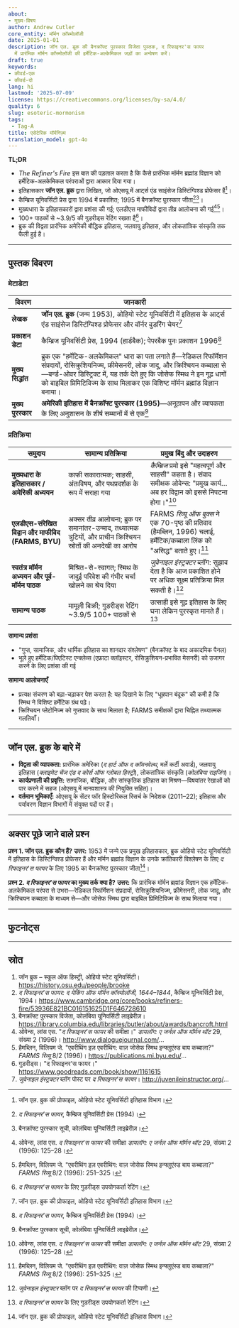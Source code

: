 ```yaml
---
about:
- मुख्य-विषय
author: Andrew Cutler
core_entity: मॉर्मन कॉस्मोलॉजी
date: 2025-01-01
description: जॉन एल. ब्रूक की बैनक्रॉफ्ट पुरस्कार विजेता पुस्तक, द रिफाइनर'स फायर
  में प्रारंभिक मॉर्मन कॉस्मोलॉजी की हर्मेटिक-अल्केमिकल जड़ों का अन्वेषण करें।
draft: true
keywords:
- कीवर्ड-एक
- कीवर्ड-दो
lang: hi
lastmod: '2025-07-09'
license: https://creativecommons.org/licenses/by-sa/4.0/
quality: 6
slug: esoteric-mormonism
tags:
 - Tag-A
title: एसेटेरिक मॉर्मनिज़्म
translation_model: gpt-4o
---
```


**TL;DR** <!-- ≤ 100 words, 3-7 bullets -->

- *The Refiner's Fire* इस बात की पड़ताल करता है कि कैसे प्रारंभिक मॉर्मन ब्रह्मांड विज्ञान को हर्मेटिक-अलकेमिकल परंपराओं द्वारा आकार दिया गया।
- इतिहासकार **जॉन एल. ब्रुक** द्वारा लिखित, जो ओएसयू में आर्ट्स एंड साइंसेज डिस्टिंग्विश्ड प्रोफेसर हैं[^1]।
- कैम्ब्रिज यूनिवर्सिटी प्रेस द्वारा 1994 में प्रकाशित; 1995 में बैनक्रॉफ्ट पुरस्कार जीता[^2][^3]।
- मुख्यधारा के इतिहासकारों द्वारा प्रशंसा की गई; एलडीएस माफीविदों द्वारा तीव्र आलोचना की गई[^4][^5]।
- 100+ पाठकों से ~3.9/5 की गुडरीड्स रेटिंग रखता है[^6]।
- ब्रुक की विद्वता प्रारंभिक अमेरिकी बौद्धिक इतिहास, जलवायु इतिहास, और लोकतांत्रिक संस्कृति तक फैली हुई है।

---

## पुस्तक विवरण

### मेटाडेटा

| विवरण               | जानकारी                                                                                                                                                    |
|----------------------|----------------------------------------------------------------------------------------------------------------------------------------------------------------|
| **लेखक** | **जॉन एल. ब्रुक** (जन्म 1953), ओहियो स्टेट यूनिवर्सिटी में इतिहास के आर्ट्स एंड साइंसेज डिस्टिंग्विश्ड प्रोफेसर और वॉर्नर वुडरिंग चेयर[^1] |
| **प्रकाशन डेटा** | कैम्ब्रिज यूनिवर्सिटी प्रेस, 1994 (हार्डबैक); पेपरबैक पुनः प्रकाशन 1996[^2] |
| **मुख्य सिद्धांत** | ब्रुक एक "हर्मेटिक-अलकेमिकल" धारा का पता लगाते हैं—रेडिकल रिफॉर्मेशन संप्रदायों, रोसिक्रुशियनिज्म, फ्रीमेसनरी, लोक जादू, और क्रिश्चियन कब्बाला से—बर्न्ड-ओवर डिस्ट्रिक्ट में, यह तर्क देते हुए कि जोसेफ स्मिथ ने इन गूढ़ धागों को बाइबिल प्रिमिटिविज्म के साथ मिलाकर एक विशिष्ट मॉर्मन ब्रह्मांड विज्ञान बनाया। |
| **मुख्य पुरस्कार** | **अमेरिकी इतिहास में बैनक्रॉफ्ट पुरस्कार (1995)**—अनूठापन और व्यापकता के लिए अनुशासन के शीर्ष सम्मानों में से एक[^3] |

### प्रतिक्रिया

| समुदाय | सामान्य प्रतिक्रिया | प्रमुख बिंदु और उदाहरण |
|-------------------------------------------|-------------------------------------------------------------------------------------------------------------------------------------------|------------------------------------------------------------------------------------------------------------------------------------|
| **मुख्यधारा के इतिहासकार / अमेरिकी अध्ययन** | काफी सकारात्मक; साहसी, अंतःविषय, और पथप्रदर्शक के रूप में सराहा गया | *कैम्ब्रिज* प्रमो इसे "महत्वपूर्ण और साहसी" कहता है। संवाद समीक्षक ओवेन्स: "प्रमुख कार्य… अब हर विद्वान को इससे निपटना होगा।"[^4] |
| **एलडीएस-संरेखित विद्वान और माफीविद (FARMS, BYU)** | अक्सर तीव्र आलोचना; ब्रुक पर समानांतर-उन्माद, तथ्यात्मक त्रुटियों, और प्राचीन क्रिश्चियन स्रोतों की अनदेखी का आरोप | FARMS *रिव्यू ऑफ बुक्स* ने एक 70-पृष्ठ की प्रतिवाद (हैमब्लिन, 1996) चलाई, हर्मेटिक/कब्बाला लिंक को "असिद्ध" बताते हुए।[^5] |
| **स्वतंत्र मॉर्मन अध्ययन और पूर्व-मॉर्मन पाठक** | मिश्रित-से-स्वागत; स्मिथ के जादुई परिवेश की गंभीर चर्चा खोलने का श्रेय दिया | *जुवेनाइल इंस्ट्रक्टर* ब्लॉग: सुझाव देता है कि आज प्रकाशित होने पर अधिक सूक्ष्म प्रतिक्रिया मिल सकती है।[^7] |
| **सामान्य पाठक** | मामूली बिक्री; गुडरीड्स रेटिंग ~3.9/5 100+ पाठकों से | उत्साही इसे गूढ़ इतिहास के लिए घना लेकिन पुरस्कृत मानते हैं।[^6] |

**सामान्य प्रशंसा**

- "गुप्त, सामाजिक, और धार्मिक इतिहास का शानदार संश्लेषण" (बैनक्रॉफ्ट के बाद अकादमिक पैनल) 
- भूले हुए हर्मेटिक/पिएटिस्ट एन्क्लेव्स (एफ्राटा क्लॉइस्टर, रोसिक्रुशियन-प्रभावित मेसनरी) को उजागर करने के लिए प्रशंसा की गई 

**सामान्य आलोचनाएँ**

- प्रत्यक्ष संचरण को बढ़ा-चढ़ाकर पेश करता है: यह दिखाने के लिए "धूम्रपान बंदूक" की कमी है कि स्मिथ ने विशिष्ट हर्मेटिक ग्रंथ पढ़े। 
- क्रिश्चियन प्लेटोनिज्म को गुप्तवाद के साथ मिलाता है; FARMS समीक्षकों द्वारा चिह्नित तथ्यात्मक गलतियाँ।

---

## जॉन एल. ब्रुक के बारे में

- **विद्वता की व्यापकता:** प्रारंभिक अमेरिका (*द हार्ट ऑफ द कॉमनवेल्थ*, मर्ले कर्टी अवार्ड), जलवायु इतिहास (*क्लाइमेट चेंज एंड द कोर्स ऑफ ग्लोबल हिस्ट्री*), लोकतांत्रिक संस्कृति (*कोलंबिया राइजिंग*)।  
- **कार्यप्रणाली की प्रवृत्ति:** सामाजिक, बौद्धिक, और सांस्कृतिक इतिहास का मिश्रण—विषयांतर रेखाओं को पार करने में सहज (ओएसयू में मानवशास्त्र की नियुक्ति सहित)।  
- **वर्तमान भूमिकाएँ:** ओएसयू के सेंटर फॉर हिस्टोरिकल रिसर्च के निदेशक (2011–22); इतिहास और पर्यावरण विज्ञान विभागों में संयुक्त पदों पर हैं।  

---

## अक्सर पूछे जाने वाले प्रश्न

**प्रश्न 1. जॉन एल. ब्रुक कौन हैं?** 
**उत्तर:** 1953 में जन्मे एक प्रमुख इतिहासकार, ब्रुक ओहियो स्टेट यूनिवर्सिटी में इतिहास के डिस्टिंग्विश्ड प्रोफेसर हैं और मॉर्मन ब्रह्मांड विज्ञान के उनके क्रांतिकारी विश्लेषण के लिए *द रिफाइनर'स फायर* के लिए 1995 का बैनक्रॉफ्ट पुरस्कार जीता[^1]।

**प्रश्न 2. *द रिफाइनर'स फायर* का मुख्य तर्क क्या है?** 
**उत्तर:** कि प्रारंभिक मॉर्मन ब्रह्मांड विज्ञान एक हर्मेटिक-अलकेमिकल परंपरा से उभरा—रेडिकल रिफॉर्मेशन संप्रदायों, रोसिक्रुशियनिज्म, फ्रीमेसनरी, लोक जादू, और क्रिश्चियन कब्बाला के माध्यम से—और जोसेफ स्मिथ द्वारा बाइबिल प्रिमिटिविज्म के साथ मिलाया गया।

---

## फुटनोट्स

[^1]: जॉन एल. ब्रुक की प्रोफाइल, ओहियो स्टेट यूनिवर्सिटी इतिहास विभाग।   
[^2]: *द रिफाइनर'स फायर*, कैम्ब्रिज यूनिवर्सिटी प्रेस (1994)।   
[^3]: बैनक्रॉफ्ट पुरस्कार सूची, कोलंबिया यूनिवर्सिटी लाइब्रेरीज़।   
[^4]: ओवेन्स, लांस एस. *द रिफाइनर'स फायर* की समीक्षा *डायलॉग: ए जर्नल ऑफ मॉर्मन थॉट* 29, संख्या 2 (1996): 125–28।   
[^5]: हैमब्लिन, विलियम जे. "एवरीथिंग इज़ एवरीथिंग: वाज़ जोसेफ स्मिथ इन्फ्लुएंस्ड बाय कब्बाला?" *FARMS रिव्यू* 8/2 (1996): 251–325।   
[^6]: *द रिफाइनर'स फायर* के लिए गुडरीड्स उपयोगकर्ता रेटिंग।   
[^7]: *जुवेनाइल इंस्ट्रक्टर* ब्लॉग पर *द रिफाइनर'स फायर* की टिप्पणी।   

---

## स्रोत

1. जॉन ब्रुक – स्कूल ऑफ हिस्ट्री, ओहियो स्टेट यूनिवर्सिटी। https://history.osu.edu/people/brooke 
2. *द रिफाइनर'स फायर: द मेकिंग ऑफ मॉर्मन कॉस्मोलॉजी, 1644–1844*, कैम्ब्रिज यूनिवर्सिटी प्रेस, 1994। https://www.cambridge.org/core/books/refiners-fire/53936E821BC016151625D1F646728610 
3. बैनक्रॉफ्ट पुरस्कार विजेता, कोलंबिया यूनिवर्सिटी लाइब्रेरीज़। https://library.columbia.edu/libraries/butler/about/awards/bancroft.html 
4. ओवेन्स, लांस एस. "*द रिफाइनर'स फायर* की समीक्षा।" *डायलॉग: ए जर्नल ऑफ मॉर्मन थॉट* 29, संख्या 2 (1996)। http://www.dialoguejournal.com/... 
5. हैमब्लिन, विलियम जे. "एवरीथिंग इज़ एवरीथिंग: वाज़ जोसेफ स्मिथ इन्फ्लुएंस्ड बाय कब्बाला?" *FARMS रिव्यू* 8/2 (1996)। https://publications.mi.byu.edu/... 
6. गुडरीड्स। "द रिफाइनर'स फायर।" https://www.goodreads.com/book/show/1161615 
7. *जुवेनाइल इंस्ट्रक्टर* ब्लॉग पोस्ट पर *द रिफाइनर'स फायर*। http://juvenileinstructor.org/...